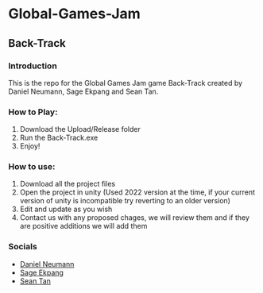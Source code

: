 # Global-Games-Jam
## Back-Track
### Introduction
This is the repo for the Global Games Jam game Back-Track created by Daniel Neumann, Sage Ekpang and Sean Tan.

### How to Play:
1. Download the Upload/Release folder
2. Run the Back-Track.exe 
3. Enjoy!

### How to use:
1. Download all the project files
2. Open the project in unity (Used 2022 version at the time, if your current version of unity is incompatible try reverting to an older version)
3. Edit and update as you wish
4. Contact us with any proposed chages, we will review them and if they are positive additions we will add them

### Socials
- [Daniel Neumann](daniel-d-neumann.github.io)
- [Sage Ekpang](sageekpang.github.io)
- [Sean Tan](seanrtan.github.io)
